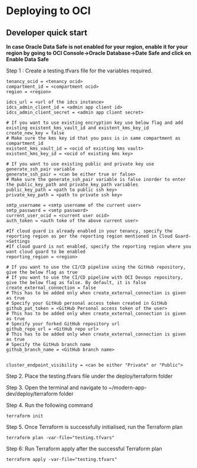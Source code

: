 # Deploying to OCI

## Developer quick start

**In case Oracle Data Safe is not enabled for your region, 
enable it for your region by going to OCI Console->Oracle Database->Date Safe 
and click on Enable Data Safe**

Step 1 : Create a testing.tfvars file for the variables required.
```shell
tenancy_ocid = <tenancy ocid>
compartment_id = <compartment ocid>
region = <region>
 
idcs_url = <url of the idcs instance>
idcs_admin_client_id = <admin app client id>
idcs_admin_client_secret = <admin app client secret>

# If you want to use existing encryption key use below flag and add existing existent_kms_vault_id and existent_kms_key_id
create_new_key = false
# Make sure the kms key id that you pass is in same compartment as compartment_id 
existent_kms_vault_id = <ocid of existing kms vault>
existent_kms_key_id = <ocid of existing kms key>

# If you want to use existing public and private key use generate_ssh_pair variable
generate_ssh_pair = <can be either true or false>
# Make sure the generate_ssh_pair variable is false inorder to enter the public_key_path and private_key_path variables
public_key_path = <path to public ssh key>
private_key_path = <path to private ssh key>

smtp_username = <smtp username of the current user>
smtp_password = <smtp password>
current_user_ocid = <current user ocid>
auth_token = <auth toke of the above current user>

#If cloud guard is already enabled in your tenancy, specify the reporting region as per the reporting region mentioned in Cloud Guard->Settings
#If cloud guard is not enabled, specify the reporting region where you want cloud guard to be enabled
reporting_region = <region>

# If you want to use the CI/CD pipeline using the GitHub repository, give the below flag as true  
# If you want to use the CI/CD pipeline with OCI Devops repository, give the below flag as false. By default, it is false
create_external_connection = false
# This has to be added only when create_external_connection is given as true
# Specify your GitHub personal access token created in GitHub
github_pat_token = <GitHub Personal access token of the user>
# This has to be added only when create_external_connection is given as true
# Specify your forked GitHub repository url
github_repo_url = <GitHub repo url>
# This has to be added only when create_external_connection is given as true
# Specify the GitHub branch name
github_branch_name = <GitHub branch name>


cluster_endpoint_visibility = <can be either "Private" or "Public">
```
Step 2. Place the testing.tfvars file under the deploy/terraform folder

Step 3. Open the terminal and navigate to ~/modern-app-dev/deploy/terraform folder

Step 4. Run the following command
```shell
terraform init
```

Step 5. Once Terraform is successfully initialised, run the Terraform plan
```shell
terraform plan -var-file="testing.tfvars"
```

Step 6: Run Terraform apply after the successful Terraform plan
```shell
terraform apply -var-file="testing.tfvars"
```


